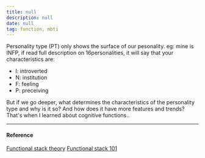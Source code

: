 ```yaml
---
title: null
description: null
date: null
tag: function, mbti
---
```


Personality type (PT) only shows the surface of our pesonality. eg: mine is INFP, if read full description on 16personalities, it will say that your characteristics are:

- I: introverted
- N: institution
- F: feeling
- P: preceiving

But if we go deeper, what determines the characteristics of the personality type and why is it so? And how does it have more features and trends? That's when I learned about cognitive functions..

---

#### Reference

[Functional stack theory](https://personalityjunkie.com/functional-stack-type-dynamics-theory/) [Functional stack 101](https://www.youtube.com/watch?v=9xf13VRNPp8)
